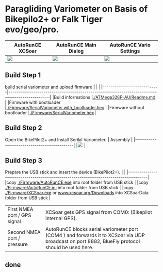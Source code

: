 # Paragliding Variometer on Basis of Bikepilo2+ or Falk Tiger evo/geo/pro.
|         AutoRunCE XCSoar             |    AutoRunCE Main Dialog             |    AutoRunCE Vario Settings          |
|--------------------------------------|--------------------------------------|--------------------------------------|
|[<img src="./image/AutoRunCE_1.png">](https://youtube.com/shorts/pAdE8dn8gpc)|[<img src="./image/AutoRunCE_2.png">](https://youtube.com/shorts/2ggxs6w_VHQ)|[<img src="./image/AutoRunCE_3.png">](https://youtube.com/shorts/l3dTKEIAxWs)|

## Build Step 1
build serial variometer and upload firmware
|                             |                                                                                                   |
|-----------------------------|---------------------------------------------------------------------------------------------------|
|Build informations           |[./ATMega328P-AU/Readme.md](./ATMega328P-AU/Readme.md)                                             |
|Firmware with bootloader     |[./Firmware/SerialVariometer.with_bootloader.hex](./Firmware/SerialVariometer.with_bootloader.hex) |
|Firmware without bootloader  |[./Firmware/SerialVariometer.hex](./Firmware/SerialVariometer.hex)                                 |

## Build Step 2
Open the BikePilot2+ and Install Serilal Variometer.
|                 Assembly                     |
|----------------------------------------------|
|<img src="./image/Vario.png">                 |

## Build Step 3
Prepare the USB stick and insert the device (BikePilot2+).
|                                                                                        |
|----------------------------------------------------------------------------------------|
|copy [./Firmware/AutoRunCE.exe](./Firmware/AutoRunCE.exe) into root folder from USB stick |
|copy [./Firmware/AutoRunCE.ini](./Firmware/AutoRunCE.ini) into root folder from USB stick |
|copy [./Firmware/XCSoar.exe](./Firmware/XCSoar.exe) or www.xcsoar.org/Downloads into XCSoarData folder from USB stick |

|                                         |                                               |
|-----------------------------------------|-----------------------------------------------|
|First  NMEA port / GPS signal|XCSoar gets GPS signal from COM0: (Bikepilot internal GPS).|
|Second NMEA port / pressure |AutoRunCE blocks serial variometer port (COM4 ) and forwards it to XCSoar via UDP broadcast on port 8882, BlueFly protocol should be used here.|

## done
